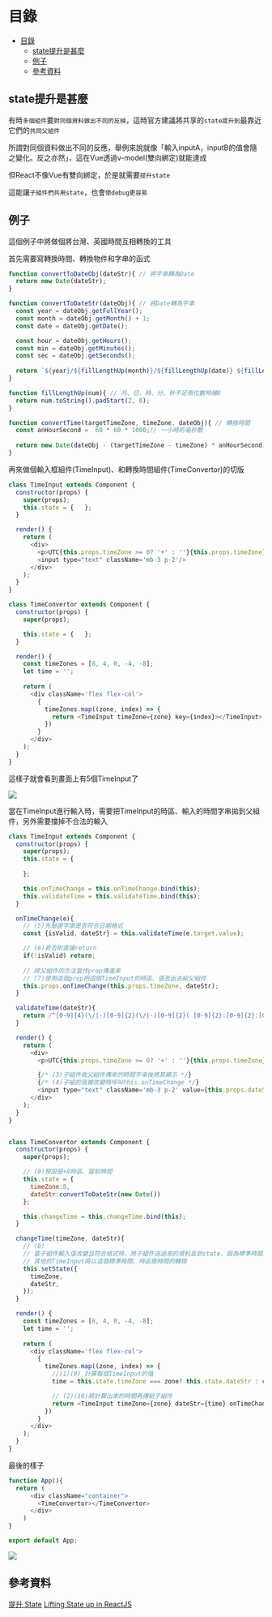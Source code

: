 # 目錄

- [目錄](#目錄)
  - [state提升是甚麼](#state提升是甚麼)
  - [例子](#例子)
  - [參考資料](#參考資料)

## state提升是甚麼

有時`多個組件`要`對同個資料做出不同的反映`，這時官方建議將共享的`state提升到`最靠近它們的`共同父組件`

所謂對同個資料做出不同的反應，舉例來說就像「輸入inputA，inputB的值會隨之變化。反之亦然」，這在Vue透過v-model(雙向綁定)就能達成

但React不像Vue有雙向綁定，於是就需要`提升state`

這能讓`子組件們共用state`，也會`使debug更容易`

## 例子

這個例子中將做個將台灣、英國時間互相轉換的工具

首先需要寫轉換時間、轉換物件和字串的函式

```js
function convertToDateObj(dateStr){ // 將字串轉為Date
  return new Date(dateStr);
}

function convertToDateStr(dateObj){ // 將Date轉為字串
  const year = dateObj.getFullYear();
  const month = dateObj.getMonth() + 1;
  const date = dateObj.getDate();

  const hour = dateObj.getHours();
  const min = dateObj.getMinutes();
  const sec = dateObj.getSeconds();
  
  return `${year}/${fillLengthUp(month)}/${fillLengthUp(date)} ${fillLengthUp(hour)}:${fillLengthUp(min)}:${fillLengthUp(sec)}`;
}

function fillLengthUp(num){ // 月、日、時、分、秒不足兩位數時補0
  return num.toString().padStart(2, 0);
}

function convertTime(targetTimeZone, timeZone, dateObj){ // 轉換時間
  const anHourSecond =  60 * 60 * 1000;// 一小時的毫秒數
  
  return new Date(dateObj - (targetTimeZone - timeZone) * anHourSecond);
}
```

再來做個輸入框組件(TimeInput)、和轉換時間組件(TimeConvertor)的切版

```js
class TimeInput extends Component {
  constructor(props) {
    super(props);
    this.state = {   };
  }

  render() { 
    return (
      <div>
        <p>UTC{this.props.timeZone >= 0? '+' : ''}{this.props.timeZone}</p>
        <input type="text" className='mb-3 p-2'/>
      </div>
    );
  }
}

class TimeConvertor extends Component {
  constructor(props) {
    super(props);

    this.state = {   };
  }

  render() {
    const timeZones = [8, 4, 0, -4, -8];
    let time = '';
    
    return (
      <div className='flex flex-col'>
        {
          timeZones.map((zone, index) => {
            return <TimeInput timeZone={zone} key={index}></TimeInput>
          })
        }
      </div>
    );
  }
}
```

這樣子就會看到畫面上有5個TimeInput了

![](https://static.coderbridge.com/img/tempura327/e6d2970b3991431e9616e23aac387c43.png)

當在TimeInput進行輸入時，需要把TimeInput的時區、輸入的時間字串拋到父組件，另外需要擋掉不合法的輸入

```js
class TimeInput extends Component {
  constructor(props) {
    super(props);
    this.state = {
      
    };

    this.onTimeChange = this.onTimeChange.bind(this);
    this.validateTime = this.validateTime.bind(this);
  }

  onTimeChange(e){
    // (5)先驗證字串是否符合日期格式
    const {isValid, dateStr} = this.validateTime(e.target.value);

    // (6)若否則直接return
    if(!isValid) return;
    
    // 將父組件的方法當作prop傳進來
    // (7)使用這個prop把這個TimeInput的時區、值丟出去給父組件
    this.props.onTimeChange(this.props.timeZone, dateStr);
  }

  validateTime(dateStr){
    return /^[0-9]{4}(\/|-)[0-9]{2}(\/|-)[0-9]{2}( [0-9]{2}:[0-9]{2}:[0-9]{2}){0,1}$/.test(dateStr)? {isValid:true, dateStr} : {isValid:false, dateStr:''};
  }

  render() { 
    return (
      <div>
        <p>UTC{this.props.timeZone >= 0? '+' : ''}{this.props.timeZone}</p>

        {/* (3)子組件收父組件傳來的時間字串後將其顯示 */}
        {/* (4)子組的值被改變時呼叫this.onTimeChange */}
        <input type="text" className='mb-3 p-2' value={this.props.dateStr} onChange={this.onTimeChange}/>
      </div>
    );
  }
}


class TimeConvertor extends Component {
  constructor(props) {
    super(props);

    // (0)預設是+8時區、當前時間
    this.state = {
      timeZone:8,
      dateStr:convertToDateStr(new Date())
    };

    this.changeTime = this.changeTime.bind(this);
  }

  changeTime(timeZone, dateStr){
    // (8)
    // 當子組件輸入值改變且符合格式時，將子組件送過來的資料丟到state，設為標準時間、時區
    // 其他的TimeInput將以這個標準時間、時區做時間的轉換
    this.setState({
      timeZone,
      dateStr,
    });
  }

  render() {
    const timeZones = [8, 4, 0, -4, -8];
    let time = '';
    
    return (
      <div className='flex flex-col'>
        {
          timeZones.map((zone, index) => {
            //(1)(9) 計算每個TimeInput的值
            time = this.state.timeZone === zone? this.state.dateStr : convertToDateStr(convertTime(this.state.timeZone, zone, convertToDateObj(this.state.dateStr)));

            // (2)(10)將計算出來的時間再傳給子組件
            return <TimeInput timeZone={zone} dateStr={time} onTimeChange={this.changeTime} key={index}></TimeInput>
          })
        }
      </div>
    );
  }
}
```

最後的樣子

```js
function App(){
  return (
      <div className="container">
        <TimeConvertor></TimeConvertor>
      </div>
    )
}

export default App;
```

![](https://static.coderbridge.com/img/tempura327/9f08fa78ecde47acb6fd7711c9342ccc.gif)

## 參考資料

[提升 State](https://zh-hant.reactjs.org/docs/lifting-state-up.html)
[Lifting State up in ReactJS](https://www.geeksforgeeks.org/lifting-state-up-in-reactjs/)